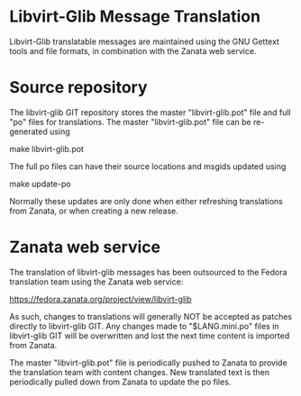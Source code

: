 Libvirt-Glib Message Translation
================================

Libvirt-Glib translatable messages are maintained using the GNU Gettext tools
and file formats, in combination with the Zanata web service.

Source repository
=================

The libvirt-glib GIT repository stores the master "libvirt-glib.pot" file and
full "po" files for translations. The master "libvirt-glib.pot" file can be
re-generated using

   make libvirt-glib.pot

The full po files can have their source locations and msgids updated using

   make update-po

Normally these updates are only done when either refreshing translations from
Zanata, or when creating a new release.

Zanata web service
==================

The translation of libvirt-glib messages has been outsourced to the Fedora
translation team using the Zanata web service:

  https://fedora.zanata.org/project/view/libvirt-glib

As such, changes to translations will generally NOT be accepted as patches
directly to libvirt-glib GIT. Any changes made to "$LANG.mini.po" files in
libvirt-glib GIT will be overwritten and lost the next time content is imported
from Zanata.

The master "libvirt-glib.pot" file is periodically pushed to Zanata to provide
the translation team with content changes. New translated text is then
periodically pulled down from Zanata to update the po files.
